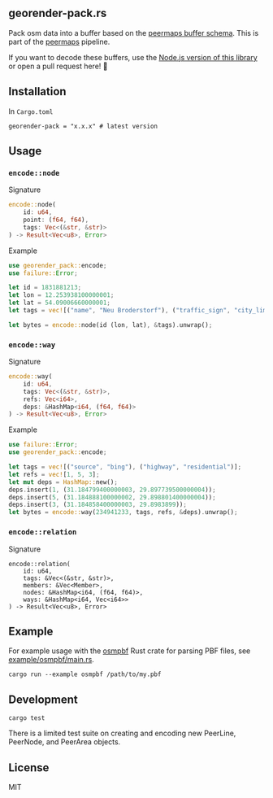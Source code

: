 ## georender-pack.rs

Pack osm data into a buffer based on the [peermaps buffer
schema](https://github.com/peermaps/docs/blob/master/bufferschema.md). This is part of the [peermaps](https://github.com/peermaps/) pipeline.

If you want to decode these buffers, use the [Node.js version of this library](https://github.com/peermaps/georender-pack) or open a pull request here! :tada:


## Installation

In `Cargo.toml`

```
georender-pack = "x.x.x" # latest version
```

## Usage

### `encode::node`

Signature
```rust
encode::node(
    id: u64, 
    point: (f64, f64), 
    tags: Vec<(&str, &str)>
) -> Result<Vec<u8>, Error> 
```

Example

```rust
use georender_pack::encode;
use failure::Error;

let id = 1831881213;
let lon = 12.253938100000001;
let lat = 54.09006660000001;
let tags = vec![("name", "Neu Broderstorf"), ("traffic_sign", "city_limit")];

let bytes = encode::node(id (lon, lat), &tags).unwrap();
```


### `encode::way`

Signature

```rust
encode::way(
    id: u64, 
    tags: Vec<(&str, &str)>,
    refs: Vec<i64>,
    deps: &HashMap<i64, (f64, f64)>
) -> Result<Vec<u8>, Error> 
```

Example
```rust
use failure::Error;
use georender_pack::encode;

let tags = vec![("source", "bing"), ("highway", "residential")];
let refs = vec![1, 5, 3];
let mut deps = HashMap::new();
deps.insert(1, (31.184799400000003, 29.897739500000004));
deps.insert(5, (31.184888100000002, 29.898801400000004));
deps.insert(3, (31.184858400000003, 29.8983899));
let bytes = encode::way(234941233, tags, refs, &deps).unwrap();
```

### `encode::relation`

Signature

```
encode::relation(
    id: u64,
    tags: &Vec<(&str, &str)>,
    members: &Vec<Member>,
    nodes: &HashMap<i64, (f64, f64)>,
    ways: &HashMap<i64, Vec<i64>>
) -> Result<Vec<u8>, Error>
```

## Example

For example usage with the [osmpbf](https://crates.io/crates/osmpbf) Rust crate for parsing PBF files, see
[example/osmpbf/main.rs](example/osmpbf/main.rs).


```
cargo run --example osmpbf /path/to/my.pbf
```

## Development

```
cargo test
```

There is a limited test suite on creating and encoding new PeerLine, PeerNode,
and PeerArea objects. 

## License

MIT
